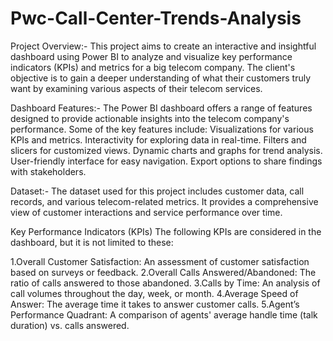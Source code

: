 # Pwc-Call-Center-Trends-Analysis

Project Overview:-
This project aims to create an interactive and insightful dashboard using Power BI to analyze and visualize key performance indicators (KPIs) and metrics for a big telecom company. The client's objective is to gain a deeper understanding of what their customers truly want by examining various aspects of their telecom services.


Dashboard Features:-
The Power BI dashboard offers a range of features designed to provide actionable insights into the telecom company's performance. Some of the key features include:
Visualizations for various KPIs and metrics.
Interactivity for exploring data in real-time.
Filters and slicers for customized views.
Dynamic charts and graphs for trend analysis.
User-friendly interface for easy navigation.
Export options to share findings with stakeholders.

Dataset:-
The dataset used for this project includes customer data, call records, and various telecom-related metrics. It provides a comprehensive view of customer interactions and service performance over time.

Key Performance Indicators (KPIs)
The following KPIs are considered in the dashboard, but it is not limited to these:

1.Overall Customer Satisfaction: An assessment of customer satisfaction based on surveys or feedback.
2.Overall Calls Answered/Abandoned: The ratio of calls answered to those abandoned.
3.Calls by Time: An analysis of call volumes throughout the day, week, or month.
4.Average Speed of Answer: The average time it takes to answer customer calls.
5.Agent’s Performance Quadrant: A comparison of agents' average handle time (talk duration) vs. calls answered.
